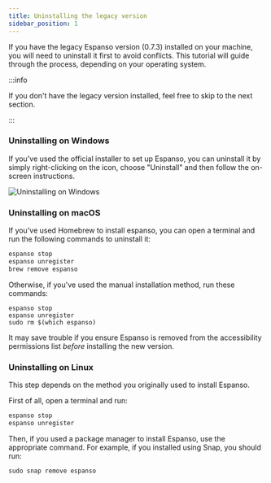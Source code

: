 ```yaml
---
title: Uninstalling the legacy version
sidebar_position: 1
---
```


If you have the legacy Espanso version (0.7.3) installed on your machine, you
will need to uninstall it first to avoid conflicts. This tutorial will guide
through the process, depending on your operating system.

:::info

If you don't have the legacy version installed, feel free to skip to the next
section.

:::

### Uninstalling on Windows

If you've used the official installer to set up Espanso, you can uninstall it by
simply right-clicking on the icon, choose "Uninstall" and then follow the
on-screen instructions.

![Uninstalling on Windows](/img/windows-uninstall-legacy.png)

### Uninstalling on macOS

If you've used Homebrew to install espanso, you can open a terminal and run the
following commands to uninstall it:

```bash
espanso stop
espanso unregister
brew remove espanso
```

Otherwise, if you've used the manual installation method, run these commands:

```
espanso stop
espanso unregister
sudo rm $(which espanso)
```
It may save trouble if you ensure Espanso is removed from the accessibility permissions list _before_ installing the new version.

### Uninstalling on Linux

This step depends on the method you originally used to install Espanso.

First of all, open a terminal and run:

```bash
espanso stop
espanso unregister
```

Then, if you used a package manager to install Espanso, use the appropriate
command. For example, if you installed using Snap, you should run:

```
sudo snap remove espanso
```
